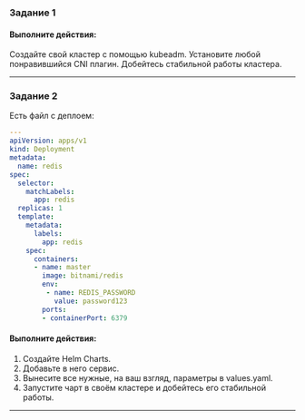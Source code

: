 ### Задание 1
#### Выполните действия:

Создайте свой кластер с помощью kubeadm.
Установите любой понравившийся CNI плагин.
Добейтесь стабильной работы кластера.

---

### Задание 2
Есть файл с деплоем:
```yaml
---
apiVersion: apps/v1
kind: Deployment
metadata:
  name: redis
spec:
  selector:
    matchLabels:
      app: redis
  replicas: 1
  template:
    metadata:
      labels:
        app: redis
    spec:
      containers:
      - name: master
        image: bitnami/redis
        env:
         - name: REDIS_PASSWORD
           value: password123
        ports:
        - containerPort: 6379
```
#### Выполните действия:

1. Создайте Helm Charts.
2. Добавьте в него сервис.
3. Вынесите все нужные, на ваш взгляд, параметры в values.yaml.
4. Запустите чарт в своём кластере и добейтесь его стабильной работы.
---

